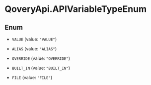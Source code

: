 # QoveryApi.APIVariableTypeEnum

## Enum


* `VALUE` (value: `"VALUE"`)

* `ALIAS` (value: `"ALIAS"`)

* `OVERRIDE` (value: `"OVERRIDE"`)

* `BUILT_IN` (value: `"BUILT_IN"`)

* `FILE` (value: `"FILE"`)


